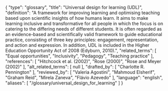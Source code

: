 {
    "type": "glossary",
    "title": "Universal design for learning (UDL)",
    "definition": "A framework for improving learning and optimising teaching based upon scientific insights of how humans learn. It aims to make learning inclusive and transformative for all people in which the focus is on catering to the differing needs of different students. It is often regarded as an evidence-based and scientifically valid framework to guide educational practice, consisting of three key principles: engagement, representation, and action and expression. In addition, UDL is included in the Higher Education Opportunity Act of 2008 (Edyburn, 2010).",
    "related_terms": [
        "Equal opportunities",
        "Inclusivity",
        "Pedagogy",
        "Teaching practice"
    ],
    "references": [
        "Hitchcock et al. (2002)",
        "Rose (2000)",
        "Rose and Meyer (2002)"
    ],
    "alt_related_terms": [
        null
    ],
    "drafted_by": [
        "Charlotte R. Pennington"
    ],
    "reviewed_by": [
        "Valeria Agostini",
        "Mahmoud Elsherif",
        "Graham Reid",
        "Mirela Zaneva",
        "Flávio Azevedo"
    ],
    "language": "english",
    "aliases": [
        "/glossary/universal_design_for_learning"
    ]
}